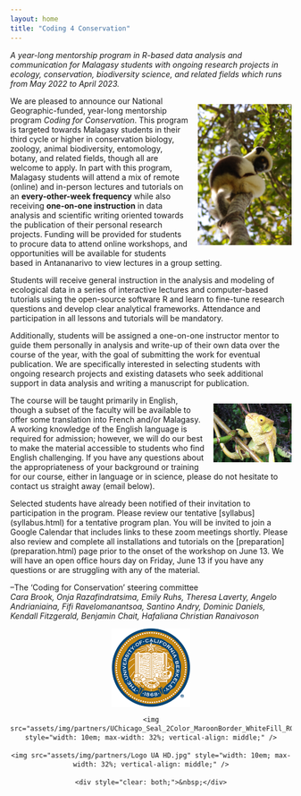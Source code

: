 ```yaml
---
layout: home
title: "Coding 4 Conservation"
---
```

<p><em>A year-long mentorship program in R-based data analysis and communication for Malagasy students with ongoing research projects in ecology, conservation, biodiversity science, and related fields which runs from May 2022 to April 2023.</em></p>

<!--
<div class="bs-callout bs-callout-warning">
<p><center>🛑 Application deadline has passed! <br />
Please stay tuned for our replies!</center></p>
</div>
-->

<img src="assets/img/IMGP0119.JPG" style="float: right; max-width: 12em; margin: 1em 0 1em 1em;" />
 
<p>We are pleased to announce our National Geographic-funded, year-long mentorship program <em>Coding for Conservation</em>. This program is targeted towards Malagasy students in their third cycle or higher in conservation biology, zoology, animal biodiversity, entomology, botany, and related fields, though all are welcome to apply. In part with this program, Malagasy students will attend a mix of remote (online) and in-person lectures and tutorials on an <strong>every-other-week frequency</strong> while also receiving <strong>one-on-one instruction</strong> in data analysis and scientific writing oriented towards the publication of their personal research projects. Funding will be provided for students to procure data to attend online workshops, and opportunities will be available for students based in Antananarivo to view lectures in a group setting.</p>

<!--
<img src="assets/img/IMGP1272.JPG" style="float: left; max-width: 10em; margin: 1em 1em 1em 0;" />
-->

<p>Students will receive general instruction in the analysis and modeling of ecological data in a series of interactive lectures and computer-based tutorials using the open-source software R and learn to fine-tune research questions and develop clear analytical frameworks. Attendance and participation in all lessons and tutorials will be mandatory.</p>

<p>Additionally, students will be assigned a one-on-one instructor mentor to guide them personally in analysis and write-up of their own data over the course of the year, with the goal of submitting the work for eventual publication. We are specifically interested in selecting students with ongoing research projects and existing datasets who seek additional support in data analysis and writing a manuscript for publication. </p>

<img src="assets/img/IMG_1317.JPG" style="float: right; width: 60%; max-width: 10em; margin: 1em 0 1em 1em;" />

<p>The course will be taught primarily in English, though a subset of the faculty will be available to offer some translation into French and/or Malagasy. A working knowledge of the English language is required for admission; however, we will do our best to make the material accessible to students who find English challenging. If you have any questions about the appropriateness of your background or training for our course, either in language or in science, please do not hesitate to contact us straight away (email below).</p>

<p>Selected students have already been notified of their invitation to participation in the program. Please review our tentative [syllabus](syllabus.html) for a tentative program plan. You will be invited to join a Google Calendar that includes links to these zoom meetings shortly. Please also review and complete all installations and tutorials on the [preparation](preparation.html) page prior to the onset of the workshop on June 13. We will have an open office hours day on Friday, June 13 if you have any questions or are struggling with any of the material.</p>



<!--<p>Applications are available for submission at below and must be completed and uploaded by 11:59 pm East Africa Time (GMT+3) on <strong>Friday, April 1, 2022</strong> if you wish to be considered.</p>

<div class="bs-callout bs-callout-info">
<p>All application materials must be submitted in English. The application consists of:</p>
<ul>
	<li>Form linked here: deadline passed!</li>
	<li>Uploaded .pdf file with:
		<ul>
			<li>Curriculum Vitae (Limit: 4 pages).</li>
			<li>Research Abstract. <em>Please describe your ongoing research project and the data you wish to analyze in conjunction with this program in detail. (Limit: 250 words).</em></li>
			<li>Statement of Interest and Intent. <em>Please describe why you are interested in this program and what you will gain from the experience. (Limit: 500 words).</em></li>
			<li style="overflow-wrap: break-word;"><em>Please save your application as a single, collated PDF with a name that follows: “Coding4Conservation_Application_<strong>YourLastName_YourFirstName</strong>.pdf”.</em></li>
		</ul>
	</li>
</ul>
</div>

<p>Please do not hesitate to contact cbrook@uchicago.edu and onja@berkeley.edu with any questions or concerns. We hope to see your application in April!</p>

-->

<p>–The ‘Coding for Conservation’ steering committee<br />
<em>Cara Brook, Onja Razafindratsima, Emily Ruhs, Theresa Laverty, Angelo Andrianiaina, Fifi Ravelomanantsoa, Santino Andry, Dominic Daniels, Kendall Fitzgerald, Benjamin Chait, Hafaliana Christian Ranaivoson</em></p>

<div style="vertical-align: middle; text-align: center;">
	<img src="assets/img/partners/ucbseal_139_540.png" style="width: 10em; max-width: 30%; vertical-align: middle;" />
	
	<img src="assets/img/partners/UChicago_Seal_2Color_MaroonBorder_WhiteFill_RGB.png" style="width: 10em; max-width: 32%; vertical-align: middle;" />
	
	<img src="assets/img/partners/Logo UA HD.jpg" style="width: 10em; max-width: 32%; vertical-align: middle;" />
	
	<div style="clear: both;">&nbsp;</div>
</div>
